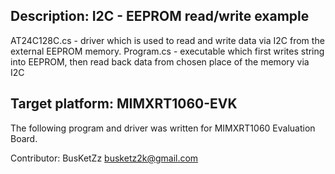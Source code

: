 ## Description: I2C - EEPROM read/write example

AT24C128C.cs - driver which is used to read and write data via I2C from the external EEPROM memory.
Program.cs   - executable which first writes string into EEPROM, then read back data from chosen place
               of the memory via I2C

## Target platform: MIMXRT1060-EVK 
The following program and driver was written for MIMXRT1060 Evaluation Board.

Contributor: BusKetZz <busketz2k@gmail.com>